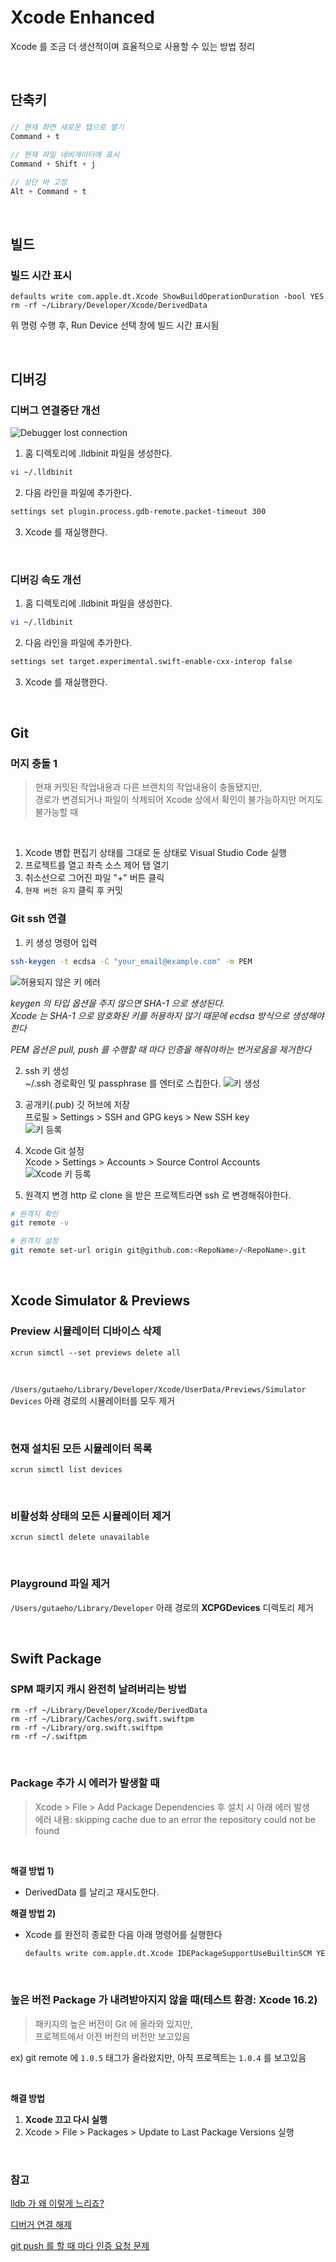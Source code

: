 # Xcode Enhanced

Xcode 를 조금 더 생산적이며 효율적으로 사용할 수 있는 방법 정리

<br>

## 단축키

###

```swift
// 현재 화면 새로운 탭으로 열기
Command + t

// 현재 파일 네비게이터에 표시
Command + Shift + j

// 상단 바 고정
Alt + Command + t
```

<br>

## 빌드

### 빌드 시간 표시

```
defaults write com.apple.dt.Xcode ShowBuildOperationDuration -bool YES
rm -rf ~/Library/Developer/Xcode/DerivedData
```

위 명령 수행 후, Run Device 선택 창에 빌드 시간 표시됨

<br>

## 디버깅

### 디버그 연결중단 개선

![Debugger lost connection](../Resource/Image/Command/imgLostConnectionDebugger.png)

1. 홈 디렉토리에 .lldbinit 파일을 생성한다.

```bash
vi ~/.lldbinit
```

2. 다음 라인을 파일에 추가한다.

```bash
settings set plugin.process.gdb-remote.packet-timeout 300
```

3. Xcode 를 재실행한다.

<br>

### 디버깅 속도 개선

1. 홈 디렉토리에 .lldbinit 파일을 생성한다.

```bash
vi ~/.lldbinit
```

2. 다음 라인을 파일에 추가한다.  

```bash
settings set target.experimental.swift-enable-cxx-interop false
```

3. Xcode 를 재실행한다.

<br>

## Git

### 머지 충돌 1
>
> 현재 커밋된 작업내용과 다른 브랜치의 작업내용이 충돌됐지만,  
경로가 변경되거나 파일이 삭제되어 Xcode 상에서 확인이 불가능하지만 머지도 불가능할 때

<br>

1. Xcode 병합 편집기 상태를 그대로 둔 상태로 Visual Studio Code 실행
2. 프로젝트를 열고 좌측 소스 제어 탭 열기
3. 취소선으로 그어진 파일 "+" 버튼 클릭
4. `현재 버전 유지` 클릭 후 커밋

### Git ssh 연결

1. 키 생성 명령어 입력

```bash
ssh-keygen -t ecdsa -C "your_email@example.com" -m PEM
```

![허용되지 않은 키 에러](../Resource/Image/Command/imgXcodeNotAllowSha1.png)  

*keygen 의 타입 옵션을 주지 않으면 SHA-1 으로 생성된다.  
Xcode 는 SHA-1 으로 암호화된 키를 허용하지 않기 때문에 ecdsa 방식으로 생성해야한다*

*PEM 옵션은 pull, push 를 수행할 때 마다 인증을 해줘야하는 번거로움을 제거한다*

2. ssh 키 생성  
~/.ssh 경로확인 및 passphrase 를 엔터로 스킵한다.
![키 생성](../Resource/Image/Command/imgGeneratedSSHKeys.png)  

3. 공개키(.pub) 깃 허브에 저장  
프로필 > Settings > SSH and GPG keys > New SSH key  
![키 등록](../Resource/Image/Command/imgGitSettings.png)  

4. Xcode Git 설정  
Xcode > Settings > Accounts > Source Control Accounts  
![Xcode 키 등록](../Resource/Image/Command/imgSSHKeyRegistForXcode.png)  

5. 원격지 변경
http 로 clone 을 받은 프로젝트라면 ssh 로 변경해줘야한다.  

```bash
# 원격지 확인
git remote -v

# 원격지 설정
git remote set-url origin git@github.com:<RepoName>/<RepoName>.git
```

<br>

## Xcode Simulator & Previews

### Preview 시뮬레이터 디바이스 삭제

```
xcrun simctl --set previews delete all
```

<br>

`/Users/gutaeho/Library/Developer/Xcode/UserData/Previews/Simulator Devices` 아래 경로의 시뮬레이터를 모두 제거

<br>

### 현재 설치된 모든 시뮬레이터 목록

```
xcrun simctl list devices
```

<br>

### 비활성화 상태의 모든 시뮬레이터 제거

```
xcrun simctl delete unavailable
```

<br>

### Playground 파일 제거

`/Users/gutaeho/Library/Developer` 아래 경로의 **XCPGDevices** 디렉토리 제거

<br>

## Swift Package

### SPM 패키지 캐시 완전히 날려버리는 방법

```
rm -rf ~/Library/Developer/Xcode/DerivedData
rm -rf ~/Library/Caches/org.swift.swiftpm
rm -rf ~/Library/org.swift.swiftpm
rm -rf ~/.swiftpm
```

<br>

### Package 추가 시 에러가 발생할 때
>
> Xcode > File > Add Package Dependencies 후 설치 시 아래 에러 발생  
> 에러 내용: skipping cache due to an error the repository could not be found

<br>

**해결 방법 1)**

- DerivedData 를 날리고 재시도한다.

**해결 방법 2)**

- Xcode 를 완전히 종료한 다음 아래 명령어를 실행한다

    ```bash
    defaults write com.apple.dt.Xcode IDEPackageSupportUseBuiltinSCM YES
    ```

<br>

### 높은 버전 Package 가 내려받아지지 않을 때(테스트 환경: Xcode 16.2)
>
> 패키지의 높은 버전이 Git 에 올라와 있지만,  
> 프로젝트에서 이전 버전의 버전만 보고있음

ex) git remote 에 `1.0.5` 태그가 올라왔지만, 아직 프로젝트는 `1.0.4` 를 보고있음

<br>

**해결 방법**

1. **Xcode 끄고 다시 실행**
2. Xcode > File > Packages > Update to Last Package Versions 실행

<br>

### 참고  

[lldb 가 왜 이렇게 느리죠?](https://stackoverflow.com/questions/75850606/why-is-lldb-so-painfully-slow)

[디버거 연결 해제](https://forums.developer.apple.com/forums/thread/681037)

[git push 를 할 때 마다 인증 요청 문제](https://stackoverflow.com/questions/53879986/xcode-10-1-push-to-github-using-ssh-key)
